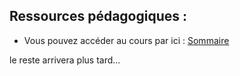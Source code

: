 ## Ressources pédagogiques :

- Vous pouvez accéder au cours par ici : [Sommaire](99_sommaire.md)

le reste arrivera plus tard...
